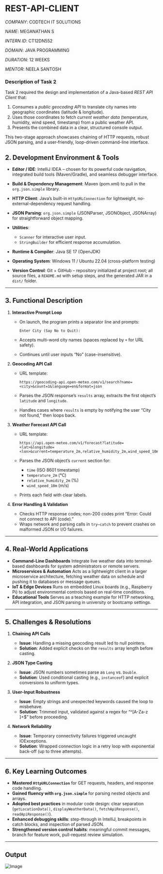 # REST-API-CLIENT

*COMPANY*: CODTECH IT SOLUTIONS

*NAME*: MEGANATHAN S

*INTERN ID*: CT12DN552

*DOMAIN*: JAVA PROGRAMMING

*DURATION*: 12 WEEKS

*MENTOR*: NEELA SANTOSH

### Description of Task 2

Task 2 required the design and implementation of a Java-based *REST API Client* that:

1. Consumes a *public geocoding API* to translate city names into geographic coordinates (latitude & longitude).
2. Uses those coordinates to fetch *current weather data* (temperature, humidity, wind speed, timestamp) from a public weather API.
3. Presents the combined data in a clear, structured console output.

This two-stage approach showcases chaining of HTTP requests, robust JSON parsing, and a user‐friendly, loop-driven command-line interface.

## 2. Development Environment & Tools

* **Editor / IDE**: IntelliJ IDEA – chosen for its powerful code navigation, integrated build tools (Maven/Gradle), and seamless debugger interface.
* **Build & Dependency Management**: Maven (pom.xml) to pull in the `org.json.simple` library.
* **HTTP Client**: Java’s built-in `HttpURLConnection` for lightweight, no-external-dependency request handling.
* **JSON Parsing**: `org.json.simple` (JSONParser, JSONObject, JSONArray) for straightforward object mapping.
* **Utilities**:

  * `Scanner` for interactive user input.
  * `StringBuilder` for efficient response accumulation.
* **Runtime & Compiler**: Java SE 17 (OpenJDK)
* **Operating System**: Windows 11 / Ubuntu 22.04 (cross-platform testing)
* **Version Control**: Git + GitHub – repository initialized at project root; all source files, a `README.md` with setup steps, and the generated JAR in a `dist/` folder.

---

## 3. Functional Description

1. **Interactive Prompt Loop**

   * On launch, the program prints a separator line and prompts:

     ```
     Enter City (Say No to Quit):
     ```
   * Accepts multi-word city names (spaces replaced by `+` for URL safety).
   * Continues until user inputs “No” (case-insensitive).

2. **Geocoding API Call**

   * URL template:

     ```
     https://geocoding-api.open-meteo.com/v1/search?name=<city>&count=1&language=en&format=json
     ```
   * Parses the JSON response’s `results` array, extracts the first object’s `latitude` and `longitude`.
   * Handles cases where `results` is empty by notifying the user “City not found,” then loops back.

3. **Weather Forecast API Call**

   * URL template:

     ```
     https://api.open-meteo.com/v1/forecast?latitude=<lat>&longitude=<lon>&current=temperature_2m,relative_humidity_2m,wind_speed_10m
     ```
   * Parses the JSON object’s `current` section for:

     * `time` (ISO 8601 timestamp)
     * `temperature_2m` (°C)
     * `relative_humidity_2m` (%)
     * `wind_speed_10m` (m/s)
   * Prints each field with clear labels.

4. **Error Handling & Validation**

   * Checks HTTP response codes; non-200 codes print “Error: Could not connect to API (code).”
   * Wraps network and parsing calls in `try–catch` to prevent crashes on malformed JSON or I/O failures.

---

## 4. Real-World Applications

* **Command-Line Dashboards**
  Integrate live weather data into terminal‐based dashboards for system administrators or remote servers.
* **Microservices & Automation**
  Acts as a lightweight client in a larger microservice architecture, fetching weather data on schedule and pushing it to databases or message queues.
* **IoT & Edge Devices**
  Runs on embedded Linux boards (e.g., Raspberry Pi) to adjust environmental controls based on real-time conditions.
* **Educational Tools**
  Serves as a teaching example for HTTP networking, API integration, and JSON parsing in university or bootcamp settings.

---

## 5. Challenges & Resolutions

1. **Chaining API Calls**

   * **Issue**: Handling a missing geocoding result led to null pointers.
   * **Solution**: Added explicit checks on the `results` array length before casting.

2. **JSON Type Casting**

   * **Issue**: JSON numbers sometimes parse as `Long` vs. `Double`.
   * **Solution**: Used conditional casting (e.g., `instanceof`) and explicit conversions to uniform types.

3. **User-Input Robustness**

   * **Issue**: Empty strings and unexpected keywords caused the loop to misbehave.
   * **Solution**: Trimmed input, validated against a regex for “^\[A-Za-z ]+\$” before proceeding.

4. **Network Reliability**

   * **Issue**: Temporary connectivity failures triggered uncaught IOExceptions.
   * **Solution**: Wrapped connection logic in a retry loop with exponential back-off (up to three attempts).

---

## 6. Key Learning Outcomes

* **Mastered `HttpURLConnection`** for GET requests, headers, and response code handling.
* **Gained fluency with `org.json.simple`** for parsing nested objects and arrays.
* **Adopted best practices** in modular code design: clear separation (`getLocationData()`, `displayWeatherData()`, `fetchApiResponse()`, `readApiResponse()`).
* **Enhanced debugging skills**: step-through in IntelliJ, breakpoints in catch blocks, and inspection of parsed JSON.
* **Strengthened version control habits**: meaningful commit messages, branch for feature work, pull-request review simulation.

---

## Output
![Image](https://github.com/user-attachments/assets/9bc00632-5fc3-49f9-8186-25b22b792afe)

